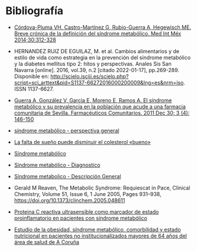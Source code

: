# Bibliografía

- [Córdova-Pluma VH, Castro-Martínez G, Rubio-Guerra A, Hegewisch ME. Breve crónica de la definición del síndrome metabólico. Med Int Méx 2014;30:312-328](https://www.researchgate.net/profile/Marta-Hegewisch/publication/285026795_A_brief_chronic_of_metabolic_syndrome_definition/links/5bbcc9be299bf1049b7853b9/A-brief-chronic-of-metabolic-syndrome-definition.pdf)

- HERNANDEZ RUIZ DE EGUILAZ, M. et al. Cambios alimentarios y de estilo de vida como estrategia en la prevención del síndrome metabólico y la diabetes mellitus tipo 2: hitos y perspectivas. Anales Sis San Navarra [online]. 2016, vol.39, n.2 [citado  2022-01-17], pp.269-289. Disponible en: <http://scielo.isciii.es/scielo.php?script=sci_arttext&pid=S1137-66272016000200009&lng=es&nrm=iso>. ISSN 1137-6627.


- [Guerra A, González V, García E, Moreno E, Ramos A. El síndrome metabólico y su prevalencia en la población que acude a una farmacia comunitaria de Sevilla. Farmacéuticos Comunitarios. 2011 Dec 30; 3 (4): 146-150](https://www.farmaceuticoscomunitarios.org/es/journal-article/sindrome-metabolico-su-prevalencia-poblacion-que-acude-una-farmacia-comunitaria)



- [síndrome metabólico - perspectiva general](https://middlesexhealth.org/learning-center/espanol/enfermedades-y-afecciones/s-ndrome-metab-lico)


- [La falta de sueño puede disminuir el colesterol «bueno»](https://isanidad.com/67663/la-falta-de-sueno-puede-disminuir-el-colesterol-bueno/)


- [Síndrome metabólico](https://www.cun.es/enfermedades-tratamientos/enfermedades/sindrome-metabolico)

- [Síndrome metabólico - Diagnostico](https://www.mayoclinic.org/es-es/diseases-conditions/metabolic-syndrome/diagnosis-treatment/drc-20351921)

- [Síndrome metabolico - Descripción General](https://www.mayoclinic.org/es-es/diseases-conditions/metabolic-syndrome/symptoms-causes/syc-20351916)

- Gerald M Reaven, The Metabolic Syndrome: Requiescat in Pace, Clinical Chemistry, Volume 51, Issue 6, 1 June 2005, Pages 931–938, https://doi.org/10.1373/clinchem.2005.048611



- [Proteina C reactiva ultrasensible como marcador de estado proinflamatorio en pacientes con síndrome metabólico](http://dspace.utalca.cl/handle/1950/4714)

- [Estudio de la obesidad, síndrome metabólico, comorbilidad y estado nutricional en pacientes no institucionalizados mayores de 64 años del área de salud de A Coruña](https://ruc.udc.es/dspace/handle/2183/16548)